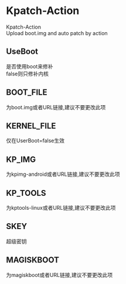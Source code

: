 # Kpatch-Action  
Kpatch-Action  
Upload boot.img and auto patch by action  
## UseBoot  
是否使用boot来修补  
false则只修补内核  
## BOOT_FILE  
为boot.img或者URL链接,建议不要更改此项  
## KERNEL_FILE  
仅在UserBoot=false生效  
## KP_IMG  
为kpimg-android或者URL链接,建议不要更改此项  
## KP_TOOLS  
为kptools-linux或者URL链接,建议不要更改此项  
## SKEY  
超级密钥  
## MAGISKBOOT  
为magiskboot或者URL链接,建议不要更改此项  